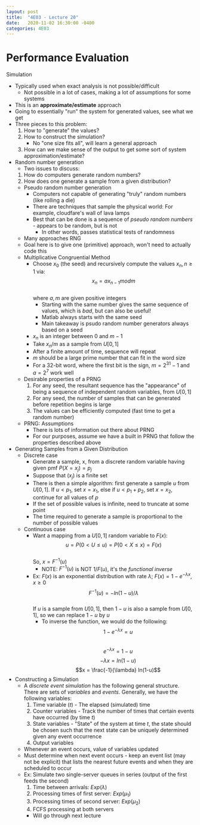 ```yaml
---
layout: post
title:  "4E03 - Lecture 20"
date:   2020-11-02 16:30:00 -0400
categories: 4E03
---
```


Performance Evaluation
===

Simulation
- Typically used when exact analysis is not possible/difficult
    - Not possible in a lot of cases, making a lot of assumptions for some systems
- This is an **approximate/estimate** approach
- Going to essentially "run" the system for generated values, see what we get
- Three pieces to this problem:
    1. How to "generate" the values?
    2. How to construct the simulation?
        - No "one size fits all", will learn a general approach
    3. How can we make sense of the output to get some sort of system approximation/estimate?
- Random number generation
    - Two issues to discuss:
    1. How do computers generate random numbers?
    2. How does one generate a sample from a given distribution?
    - Pseudo random number generation
        - Computers not capable of generating "truly" random numbers (like rolling a die)
        - There are techniques that sample the physical world: For example, cloudfare's wall of lava lamps
        - Best that can be done is a sequence of *pseudo random numbers* - appears to be random, but is not
            - In other words, passes statistical tests of randomness
    - Many approaches RNG
    - Goal here is to give one (primitive) approach, won't need to actually code this
    - Multiplicative Congruential Method
        - Choose $x_0$ (the seed) and recursively compute the values $x_n, n \geq 1$ via:  
        $$x_n = ax_{n-1} mod m$$  
        where $a, m$ are given positive integers
            - Starting with the same number gives the same sequence of values, which is *bad*, but can also be useful!
            - Matlab always starts with the same seed
            - Main takeaway is psudo random number generators always based on a seed
        - $x_n$ is an integer between 0 and $m-1$
        - Take $x_n / m$ as a sample from $U[0,1]$
        - After a finite amount of time, sequence will repeat
        - *m* should be a large prime number that can fit in the word size
        - For a 32-bit word, where the first bit is the sign, $m=2^{31} - 1$ and $a=2^7$ work well
    - Desirable properties of a PRNG
        1. For any seed, the resultant sequence has the "appearance" of being a sequence of independent random variables, from $U[0,1]$
        2. For any seed, the number of samples that can be generated before repetition begins is large
        3. The values can be efficiently computed (fast time to get a random number)
    - PRNG: Assumptions
        - There is lots of information out there about PRNG
        - For our purposes, assume we have a built in PRNG that follow the properties described above
- Generating Samples from a Given Distribution
    - Discrete case
        - Generate a sample, x, from a discrete random variable having given pmf $P(X = x_j) = p_j$
        - Suppose that $(x_j)$ is a finite set
        - There is then a simple algorithm: first generate a sample *u* from $U[0,1]$. If $u \lt p_1$, set $x = x_1$, else if $u \lt p_1 + p_2$, set $x = x_2$, continue for all values of *p*
        - If the set of possible values is infinite, need to truncate at some point
        - The time required to generate a sample is proportional to the number of possible values
    - Continuous case
        - Want a mapping from a $U[0,1]$ random variable to $F(x)$:  
        $$u = P(0 \lt U \leq u) = P(0 \lt X \leq x) = F(x)$$  
        So, $x = F^{-1}(u)$
            - NOTE: $F^{-1}(u)$ is NOT $1/F(u)$, it's the *functional inverse*
        - Ex: $F(x)$ is an exponential distribution with rate $\lambda$; $F(x) = 1 - e^{-\lambda x}, x \geq 0$  
        $$F^{-1}(u) = -ln(1-u)/\lambda$$  
        If *u* is a sample from $U[0,1]$, then $1-u$ is also a sample from $U[0,1]$, so we can replace $1-u$ by *u*
            - To inverse the function, we would do the following:  
            $$1-e^{-\lambda x} = u$$  
            $$e^{-\lambda x} = 1-u$$
            $$ -\lambda x = ln(1-u)$$
            $$x = \frac{-1}{\lambda} ln(1-u)$$
- Constructing a Simulation
    - A *discrete event simulation* has the following general structure. There are sets of *variables* and *events*. Generally, we have the following variables:
        1. Time variable (*t*) - The elapsed (simulated) time
        2. Counter variables - Track the number of times that certain events have occurred (by time *t*)
        3. State variables - "State" of the system at time *t*, the state should be chosen such that the next state can be uniquely determined given any event occurrence
        4. Output variables
    - Whenever an event occurs, value of variables updated
    - Must determine when next event occurs - keep an event list (may not be explicit) that lists the nearest future events and when they are scheduled to occur
    - Ex: Simulate two single-server queues in series (output of the first feeds the second)
        1. Time between arrivals: $Exp(\lambda)$
        2. Processing times of first server: $Exp(\mu_1)$
        3. Processing times of second server: $Exp(\mu_2)$
        4. FCFS processing at both servers
        - Will go through next lecture